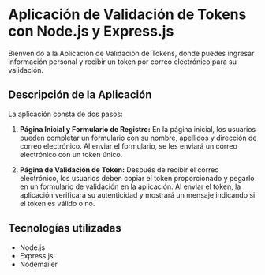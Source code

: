 # Aplicación de Validación de Tokens con Node.js y Express.js

Bienvenido a la Aplicación de Validación de Tokens, donde puedes ingresar información personal y recibir un token por correo electrónico para su validación.

## Descripción de la Aplicación

La aplicación consta de dos pasos:

1. **Página Inicial y Formulario de Registro:** En la página inicial, los usuarios pueden completar un formulario con su nombre, apellidos y dirección de correo electrónico. Al enviar el formulario, se les enviará un correo electrónico con un token único.

2. **Página de Validación de Token:** Después de recibir el correo electrónico, los usuarios deben copiar el token proporcionado y pegarlo en un formulario de validación en la aplicación. Al enviar el token, la aplicación verificará su autenticidad y mostrará un mensaje indicando si el token es válido o no.

## Tecnologías utilizadas
- Node.js
- Express.js
- Nodemailer
